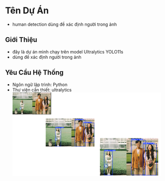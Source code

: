 # Tên Dự Án  
- human detection dùng đề xác định người trong ảnh
## Giới Thiệu  
- đây là dự án mình chạy trên model Ultralytics YOLO11s
- dùng đề xác định người trong ảnh
## Yêu Cầu Hệ Thống  
- Ngôn ngữ lập trình: Python  
- Thư viện cần thiết: ultralytics
![img](https://github.com/TrHieu01/human_detection/blob/dd5a90c27f80b3c3aa723ca878edc23fd415140d/2.png)
